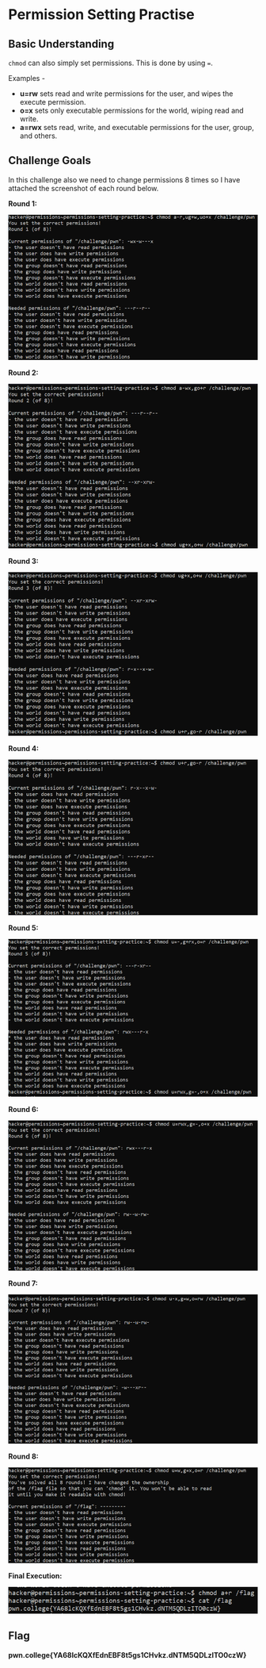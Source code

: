 # Permission Setting Practise

## Basic Understanding

`chmod` can also simply set permissions. This is done by using `=`.

Examples -

- **u=rw** sets read and write permissions for the user, and wipes the execute permission.
- **o=x** sets only executable permissions for the world, wiping read and write.
- **a=rwx** sets read, write, and executable permissions for the user, group, and others.

## Challenge Goals

In this challenge also we need to change permissions 8 times so I have attached the screenshot of each round below.

**Round 1:**

![Error in loading image](image-15.png)

**Round 2:**

![Error in loading image](image-16.png)

**Round 3:**

![Error in loading image](image-17.png)

**Round 4:**

![Error in loading image](image-18.png)

**Round 5:**

![Error in loading image](image-19.png)

**Round 6:**

![Error in loading image](image-20.png)

**Round 7:**

![Error in loading image](image-21.png)

**Round 8:**

![Error in loading image](image-22.png)

**Final Execution:**

![Error in loading image](image-23.png)

## Flag

**pwn.college{YA68lcKQXfEdnEBF8t5gs1CHvkz.dNTM5QDLzITO0czW}**


